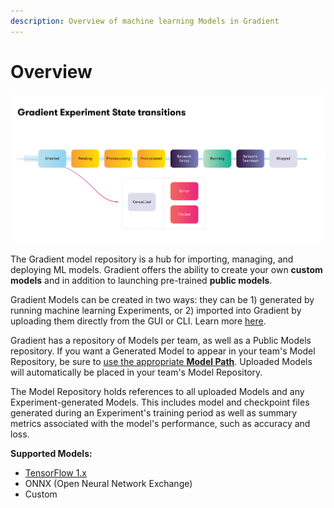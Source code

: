 ```yaml
---
description: Overview of machine learning Models in Gradient
---
```


# Overview

![](../.gitbook/assets/image%20%2856%29.png)

The Gradient model repository is a hub for importing, managing, and deploying ML models.  Gradient offers the ability to create your own **custom models** and in addition to launching pre-trained **public models**.  

Gradient Models can be created in two ways: they can be 1\) generated by running machine learning Experiments, or 2\) imported into Gradient by uploading them directly from the GUI or CLI.  Learn more [here](create-a-model.md).

Gradient has a repository of Models per team, as well as a Public Models repository. If you want a Generated Model to appear in your team's Model Repository, be sure to [use the appropriate **Model Path**](model-path.md#default-paths). Uploaded Models will automatically be placed in your team's Model Repository.

The Model Repository holds references to all uploaded Models and any Experiment-generated Models. This includes model and checkpoint files generated during an Experiment's training period as well as summary metrics associated with the model's performance, such as accuracy and loss.

**Supported Models:**

* [TensorFlow 1.x](https://www.tensorflow.org/guide/saved_model)
* ONNX \(Open Neural Network Exchange\) 
* Custom

 

